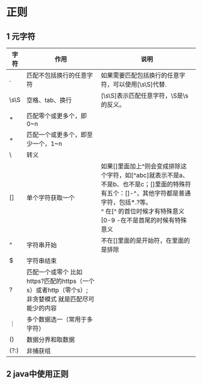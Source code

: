 # 正则

## 1 元字符


字符 | 作用 | 说明
---|---|---
.| 匹配不包括换行的任意字符 | 如果需要匹配包括换行的任意字符，可以使用[\s\S]代替.
\s\S| 空格、tab、换行 | [\s\S]表示匹配任意字符，\S是\s的反义。
* | 匹配零个或更多个，即0~n 
+ | 匹配一个或更多个，即至少一个，1~n 
\ | 转义 
[] | 单个字符获取一个 | 如果[]里面加上^则会变成排除这个字符，如[^abc]就表示不是a、不是b、也不是c；[]里面的特殊符有五个：[]-\^，其他字符都是普通字符，包括*.?等。</br> ^ 在[^ 的首位时候才有特殊意义 </br> [0-9 -在不是首尾的时候有特殊意义
^ | 字符串开始 | 不在[]里面的是开始符，在里面的是排除
$ | 字符串结束
? | 匹配一个或零个 比如https?匹配的https（一个s）或者http（零个s）; 非贪婪模式 就是匹配尽可能少的内容
｜ | 多个数据选一（常用于多字符） 
() | 数据分界和取数据
(?:) | 非捕获组

## 2 java中使用正则

